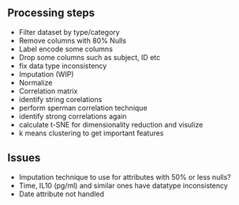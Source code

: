 ## Processing steps

* Filter dataset by type/category
* Remove columns with 80% Nulls
* Label encode some columns
* Drop some columns such as subject, ID etc
* fix data type inconsistency
* Imputation (WIP)
* Normalize
* Correlation matrix
* identify string corelations
* perform sperman correlation technique
* identify strong correlations again
* calculate t-SNE for dimensionality reduction and visulize
* k means clustering to get important features


## Issues

* Imputation technique to use for attributes with 50% or less nulls?
* Time, IL10 (pg/ml) and similar ones have datatype inconsistency
* Date attribute not handled